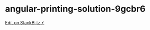 # angular-printing-solution-9gcbr6

[Edit on StackBlitz ⚡️](https://stackblitz.com/edit/angular-printing-solution-9gcbr6)